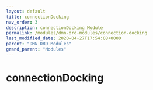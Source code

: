 ```yaml
---
layout: default
title: connectionDocking 
nav_order: 3
description: connectionDocking Module
permalink: /modules/dmn-drd-modules/connection-docking
last_modified_date: 2020-04-27T17:54:08+0000
parent: "DMN DRD Modules"
grand_parent: "Modules"
---
```


# connectionDocking